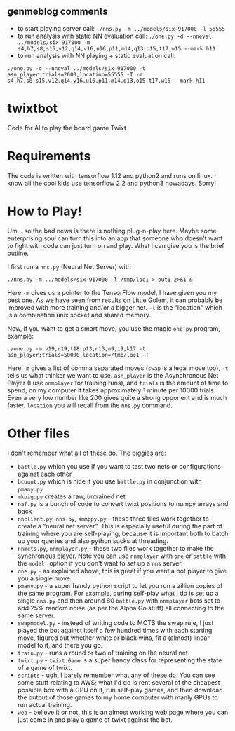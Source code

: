 ## genmeblog comments

* to start playing server call: `./nns.py -m ../models/six-917000 -l 55555`
* to run analysis with static NN evaluation call: `./one.py -d --nneval ../models/six-917000 -m s4,h7,s8,s15,v12,q14,v16,u16,p11,m14,q13,o15,t17,w15 --mark h11`
* to run analysis with NN playing + static evaluation call:

`./one.py -d --nneval ../models/six-917000 -t asn_player:trials=2000,location=55555 -T -m s4,h7,s8,s15,v12,q14,v16,u16,p11,m14,q13,o15,t17,w15 --mark h11`

# twixtbot
Code for AI to play the board game Twixt

# Requirements 
The code is written with tensorflow 1.12 and python2 and runs on linux.
I know all the cool kids use tensorflow 2.2 and python3 nowadays.  Sorry!

# How to Play!
Um... so the bad news is there is nothing plug-n-play here.  Maybe some
enterprising soul can turn this into an app that someone who doesn't
want to fight with code can just turn on and play.  What I can give
you is the brief outline.

I first run a `nns.py` (Neural Net Server) with
```
./nns.py -m ../models/six-917000 -l /tmp/loc1 > out1 2>&1 &
```

Here `-m` gives us a pointer to the TensorFlow model, I have given you
my best one.  As we have seen from results on Little Golem, it can
probably be improved with more training and/or a bigger net.  `-l` is
the "location" which is a combination unix socket and shared memory.

Now, if you want to get a smart move, you use the magic `one.py` program,
example:
```
./one.py -m v19,r19,t18,p13,n13,m9,i9,k17 -t asn_player:trials=50000,location=/tmp/loc1 -T
```

Here `-m` gives a list of comma separated moves (`swap` is a legal move too),
`-t` tells us what thinker we want to use.  `asn_player` is the Asynchronous
Net Player (I use `nnmplayer` for training runs), and `trials` is the amount
of time to spend; on my computer it takes approximately 1 minute per 10000
trials.  Even a very low number like 200 gives quite a strong opponent and
is much faster.  `location` you will recall from the `nns.py` command.

# Other files
I don't remember what all of these do.  The biggies are:
- `battle.py` which you use if you want to test two nets or configurations
    against each other
- `bcount.py` which is nice if you use `battle.py` in conjunction with `pmany.py`
- `mkbig.py` creates a raw, untrained net
- `naf.py` is a bunch of code to convert twixt positions to numpy arrays and back
- `nnclient.py`, `nns.py`, `smmppy.py` - these three files work together
    to create a "neural net server".  This is especially useful during
    the part of training where you are self-playing, because it is
    important both to batch up your queries and also python sucks at
    threading.
- `nnmcts.py`, `nnmplayer.py` - these two files work together to make the
    synchronous player.  Note you can use `nnmplayer` with `one` or `battle`
    with the `model:` option if you don't want to set up a `nns` server.
- `one.py` - as explained above, this is great if you want a bot player
    to give you a single move.
- `pmany.py` - a super handy python script to let you run a zillion copies
    of the same program.  For example, during self-play what I do is set
    up a single `nns.py` and then around 80 `battle.py` with `nnmplayer`
    bots set to add 25% random noise (as per the Alpha Go stuff) all
    connecting to the same server.
- `swapmodel.py` - instead of writing code to MCTS the swap rule, I just
    played the bot against itself a few hundred times with each starting
    move, figured out whether white or black wins, fit a (almost) linear
    model to it, and there you go.
- `train.py` - runs a round or two of training on the neural net.
- `twixt.py` - `twixt.Game` is a super handy class for representing the
    state of a game of twixt.
- `scripts` - ugh, I barely remember what any of these do.  You can see
    some stuff relating to AWS; what I'd do is rent several of the cheapest
    possible box with a GPU on it, run self-play games, and then download
    the output of those games to my home computer with manly GPUs to run
    actual training.
- `web` - believe it or not, this is an almost working web page where you
    can just come in and play a game of twixt against the bot.
